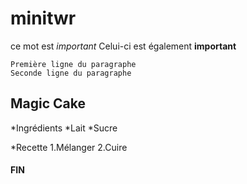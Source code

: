 # minitwr

ce mot est _important_
Celui-ci est également **important**

	Première ligne du paragraphe
	Seconde ligne du paragraphe

## Magic Cake

*Ingrédients
	*Lait
	*Sucre

*Recette
	1.Mélanger
	2.Cuire

#### FIN

